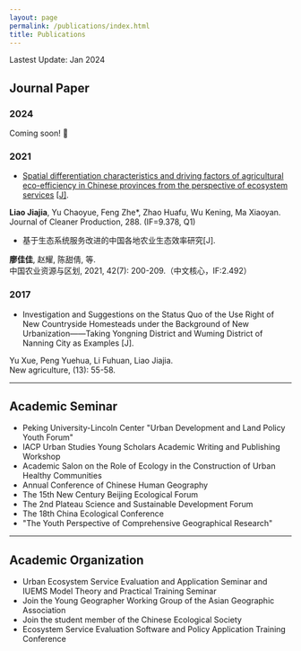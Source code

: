 ```yaml
---
layout: page
permalink: /publications/index.html
title: Publications
---
```


Lastest Update: Jan 2024&nbsp; 

## Journal Paper


### 2024

Coming soon! 🚀

### 2021

- [Spatial differentiation characteristics and driving factors of agricultural eco-efficiency in Chinese provinces from the perspective of ecosystem services](https://www.sciencedirect.com/science/article/pii/S0959652620355128) [[J\]](https://www.sciencedirect.com/science/article/pii/S0959652620355128).<br>

**Liao Jiajia**, Yu Chaoyue, Feng Zhe*, Zhao Huafu, Wu Kening, Ma Xiaoyan. <br>
   Journal of Cleaner Production, 288. (IF=9.378, Q1)

- 基于生态系统服务改进的中国各地农业生态效率研究[J].

**廖佳佳**, 赵耀, 陈甜倩, 等. <br>
  中国农业资源与区划, 2021, 42(7): 200-209.（中文核心，IF:2.492）<br>

### 2017

-  Investigation and Suggestions on the Status Quo of the Use Right of New Countryside Homesteads under the Background of New Urbanization——Taking Yongning District and Wuming District of Nanning City as Examples [J].

  Yu Xue, Peng Yuehua, Li Fuhuan, Liao Jiajia.<br>
    New agriculture, (13): 55-58.<br>

---

## Academic Seminar

- Peking University-Lincoln Center "Urban Development and Land Policy Youth Forum"<br>
- IACP Urban Studies Young Scholars Academic Writing and Publishing Workshop<br>
- Academic Salon on the Role of Ecology in the Construction of Urban Healthy Communities<br>
- Annual Conference of Chinese Human Geography<br>
- The 15th New Century Beijing Ecological Forum<br>
- The 2nd Plateau Science and Sustainable Development Forum<br>
- The 18th China Ecological Conference<br>
- "The Youth Perspective of Comprehensive Geographical Research"<br>

---

## Academic Organization

- Urban Ecosystem Service Evaluation and Application Seminar and IUEMS Model Theory and Practical Training Seminar
- Join the Young Geographer Working Group of the Asian Geographic Association
- Join the student member of the Chinese Ecological Society
- Ecosystem Service Evaluation Software and Policy Application Training Conference
  <br>

